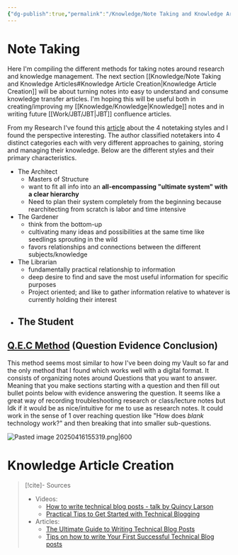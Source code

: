 ```yaml
---
{"dg-publish":true,"permalink":"/Knowledge/Note Taking and Knowledge Articles/","tags":["writing/technical","skills/communication"]}
---
```



 

# Note Taking 

Here I'm compiling the different methods for taking notes around research and knowledge management. The next section [[Knowledge/Note Taking and Knowledge Articles#Knowledge Article Creation\|Knowledge Article Creation]] will be about turning notes into easy to understand and consume knowledge transfer articles. I'm hoping this will be useful both in creating/improving my [[Knowledge/Knowledge\|Knowledge]] notes and in writing future [[Work/JBT/JBT\|JBT]] confluence articles. 

From my Research I've found this [article](https://fortelabs.com/blog/the-4-notetaking-styles-how-to-choose-a-digital-notes-app-as-your-second-brain/) about the 4 notetaking styles and I found the perspective interesting. The author classified notetakers into 4 distinct categories each with very different approaches to gaining, storing and managing their knowledge. Below are the different styles and their primary characteristics.

- The Architect 
	- Masters of Structure
	- want to fit all info into an **all-encompassing "ultimate system" with a clear hierarchy** 
	- Need to plan their system completely from the beginning because rearchitecting from scratch is labor and time intensive
- The Gardener 
	- think from the bottom-up 
	- cultivating many ideas and possibilities at the same time like seedlings sprouting in the wild
	- favors relationships and connections between the different subjects/knowledge
- The Librarian 
	- fundamentally practical relationship to information
	- deep desire to find and save the most useful information for specific purposes
	- Project oriented; and like to gather information relative to whatever is currently holding their interest
- The Student
	- 
## [Q.E.C Method](https://www.utsc.utoronto.ca/learningstrategies/qec-method#:~:text=Steps%20*%20Question:%20List%20questions%20based%20on,Conclusion:%20Summarize%20the%20evidence%20into%20a%20statement.) (Question Evidence Conclusion) 

This method seems most similar to how I've been doing my Vault so far and the only method that I found which works well with a digital format. It consists of organizing notes around Questions that you want to answer. Meaning that you make sections starting with a question and then fill out bullet points below with evidence answering the question. It seems like a great way of recording troubleshooting research or class/lecture notes but Idk if it would be as nice/intuitive for me to use as research notes. It could work in the sense of 1 over reaching question like "How does *blank* technology work?" and then breaking that into smaller sub-questions. 

![Pasted image 20250416155319.png|600](/img/user/Knowledge/attachments/Pasted%20image%2020250416155319.png)


# Knowledge Article Creation

> [!cite]- Sources
> - Videos:
> 	- [How to write technical blog posts - talk by Quincy Larson](https://www.youtube.com/watch?v=YODPgBadj80) 
> 	- [Practical Tips to Get Started with Technical Blogging](https://www.youtube.com/watch?v=oykx3nfHszM&t=766s) 
> - Articles:
> 	- [The Ultimate Guide to Writing Technical Blog Posts](https://dev.to/blackgirlbytes/the-ultimate-guide-to-writing-technical-blog-posts-5464) 
> 	- [Tips on how to write Your First Successful Technical Blog posts](https://medium.com/quark-works/tips-on-how-to-write-your-first-successful-technical-blog-4cb65e5b4ce4) 




